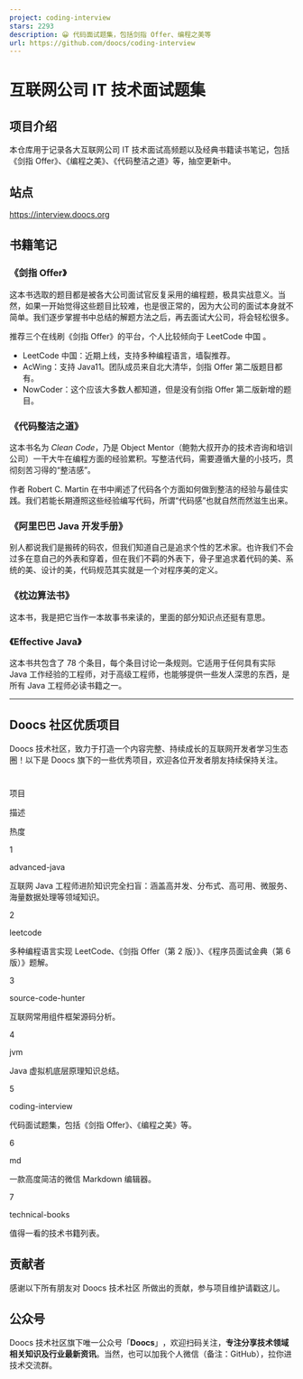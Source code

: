 ```yaml
---
project: coding-interview
stars: 2293
description: 😀 代码面试题集，包括剑指 Offer、编程之美等
url: https://github.com/doocs/coding-interview
---
```


互联网公司 IT 技术面试题集
===============

项目介绍
----

本仓库用于记录各大互联网公司 IT 技术面试高频题以及经典书籍读书笔记，包括《剑指 Offer》、《编程之美》、《代码整洁之道》等，抽空更新中。

站点
--

https://interview.doocs.org

书籍笔记
----

### 《剑指 Offer》

这本书选取的题目都是被各大公司面试官反复采用的编程题，极具实战意义。当然，如果一开始觉得这些题目比较难，也是很正常的，因为大公司的面试本身就不简单。我们逐步掌握书中总结的解题方法之后，再去面试大公司，将会轻松很多。

推荐三个在线刷《剑指 Offer》的平台，个人比较倾向于 LeetCode 中国 。

-   LeetCode 中国：近期上线，支持多种编程语言，墙裂推荐。
-   AcWing：支持 Java11。团队成员来自北大清华，剑指 Offer 第二版题目都有。
-   NowCoder：这个应该大多数人都知道，但是没有剑指 Offer 第二版新增的题目。

### 《代码整洁之道》

这本书名为 _Clean Code_，乃是 Object Mentor（鲍勃大叔开办的技术咨询和培训公司）一干大牛在编程方面的经验累积。写整洁代码，需要遵循大量的小技巧，贯彻刻苦习得的“整洁感”。

作者 Robert C. Martin 在书中阐述了代码各个方面如何做到整洁的经验与最佳实践。我们若能长期遵照这些经验编写代码，所谓“代码感”也就自然而然滋生出来。

### 《阿里巴巴 Java 开发手册》

别人都说我们是搬砖的码农，但我们知道自己是追求个性的艺术家。也许我们不会过多在意自己的外表和穿着，但在我们不羁的外表下，骨子里追求着代码的美、系统的美、设计的美，代码规范其实就是一个对程序美的定义。

### 《枕边算法书》

这本书，我是把它当作一本故事书来读的，里面的部分知识点还挺有意思。

### 《Effective Java》

这本书共包含了 78 个条目，每个条目讨论一条规则。它适用于任何具有实际 Java 工作经验的工程师，对于高级工程师，也能够提供一些发人深思的东西，是所有 Java 工程师必读书籍之一。

* * *

Doocs 社区优质项目
------------

Doocs 技术社区，致力于打造一个内容完整、持续成长的互联网开发者学习生态圈！以下是 Doocs 旗下的一些优秀项目，欢迎各位开发者朋友持续保持关注。

#

项目

描述

热度

1

advanced-java

互联网 Java 工程师进阶知识完全扫盲：涵盖高并发、分布式、高可用、微服务、海量数据处理等领域知识。

  

2

leetcode

多种编程语言实现 LeetCode、《剑指 Offer（第 2 版）》、《程序员面试金典（第 6 版）》题解。

  

3

source-code-hunter

互联网常用组件框架源码分析。

  

4

jvm

Java 虚拟机底层原理知识总结。

  

5

coding-interview

代码面试题集，包括《剑指 Offer》、《编程之美》等。

  

6

md

一款高度简洁的微信 Markdown 编辑器。

  

7

technical-books

值得一看的技术书籍列表。

  

贡献者
---

感谢以下所有朋友对 Doocs 技术社区 所做出的贡献，参与项目维护请戳这儿。

公众号
---

Doocs 技术社区旗下唯一公众号「**Doocs**」​，欢迎扫码关注，**专注分享技术领域相关知识及行业最新资讯**。当然，也可以加我个人微信（备注：GitHub），拉你进技术交流群。
